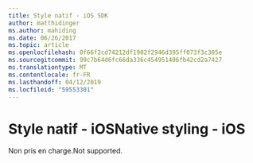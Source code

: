 ```yaml
---
title: Style natif - iOS SDK
author: matthidinger
ms.author: mahiding
ms.date: 06/26/2017
ms.topic: article
ms.openlocfilehash: 0f66f2cd74212df1902f2946d395ff073f3c305e
ms.sourcegitcommit: 99c7b64d6fc66da336c454951406fb42cd2a7427
ms.translationtype: MT
ms.contentlocale: fr-FR
ms.lasthandoff: 04/12/2019
ms.locfileid: "59553301"
---
```

# <a name="native-styling---ios"></a><span data-ttu-id="52edf-102">Style natif - iOS</span><span class="sxs-lookup"><span data-stu-id="52edf-102">Native styling - iOS</span></span>

<span data-ttu-id="52edf-103">Non pris en charge.</span><span class="sxs-lookup"><span data-stu-id="52edf-103">Not supported.</span></span>